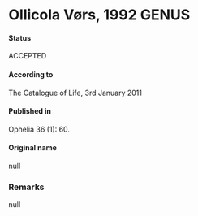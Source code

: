 Ollicola Vørs, 1992 GENUS
=======

#### Status
ACCEPTED

#### According to
The Catalogue of Life, 3rd January 2011

#### Published in
Ophelia 36 (1): 60.

#### Original name
null

### Remarks
null